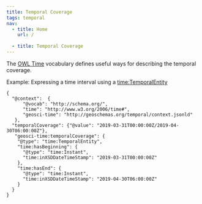 ```yaml
---
title: Temporal Coverage
tags: temporal
nav:
  - title: Home 
    url: /
    
  - title: Temporal Coverage 
---
```


The [OWL Time](https://www.w3.org/TR/owl-time/) vocabulary defines useful ways for describing the temporal coverage.

Example: Expressing a time interval using a [time:TemporalEntity](https://www.w3.org/TR/owl-time/#time:TemporalEntity)
```
{
  "@context":  {
      "@vocab": "http://schema.org/",
      "time": "http://www.w3.org/2006/time#",
      "geosci-time": "http://geoschemas.org/temporal/context.jsonld"
   },
  "temporalCoverage": {"@value": "2019-03-31T00:00:00Z/2019-04-30T06:00:00Z"},
   "geosci-time:temporalCoverage": {
    "@type": "time:TemporalEntity",
    "time:hasBeginning": {
      "@type": "time:Instant",
      "time:inXSDDateTimeStamp": "2019-03-31T00:00:00Z"
    },
    "time:hasEnd": {
      "@type": "time:Instant",
      "time:inXSDDateTimeStamp": "2019-04-30T06:00:00Z"
    }
  }
}
```

